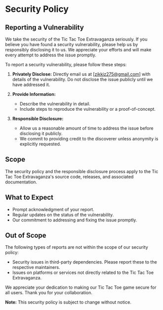 # Security Policy

## Reporting a Vulnerability

We take the security of the Tic Tac Toe Extravaganza seriously. If you believe you have found a security vulnerability, please help us by responsibly disclosing it to us. We appreciate your efforts and will make every attempt to address the issue promptly.

To report a security vulnerability, please follow these steps:

1. **Privately Disclose:** Directly email us at [zikkiz275@gmail.com] with details of the vulnerability. Do not disclose the issue publicly until we have addressed it.

2. **Provide Information:**
   - Describe the vulnerability in detail.
   - Include steps to reproduce the vulnerability or a proof-of-concept.

3. **Responsible Disclosure:**
   - Allow us a reasonable amount of time to address the issue before disclosing it publicly.
   - We commit to providing credit to the discoverer unless anonymity is explicitly requested.

## Scope

The security policy and the responsible disclosure process apply to the Tic Tac Toe Extravaganza's source code, releases, and associated documentation.

## What to Expect

- Prompt acknowledgment of your report.
- Regular updates on the status of the vulnerability.
- Our commitment to addressing and fixing the issue promptly.

## Out of Scope

The following types of reports are not within the scope of our security policy:

- Security issues in third-party dependencies. Please report these to the respective maintainers.
- Issues on platforms or services not directly related to the Tic Tac Toe Extravaganza.

We appreciate your dedication to making our Tic Tac Toe game secure for all users. Thank you for your collaboration.

**Note:** This security policy is subject to change without notice.
